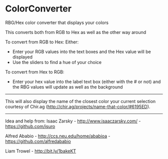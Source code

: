 ColorConverter
==============

RBG/Hex color converter that displays your colors

This converts both from RGB to Hex as well as the other way around

To convert from RGB to Hex:
Either:
  - Enter your RGB values into the text boxes and the Hex value will be displayed
  - Use the sliders to find a hue of your choice
  
To convert from Hex to RGB:
  - Enter your hex value into the label text box (either with the # or not) and the RBG values will update as well as the background
  
-------------------------

This will also display the name of the closest color your current selection courtesy of Chir.ag (http://chir.ag/projects/name-that-color/#6195ED).

-------------------------

Idea and help from:
Isaac Zarsky - http://www.isaaczarsky.com/ - https://github.com/isuro

Alfred Ababio - http://ccs.neu.edu/home/ababioa - https://github.com/alfredababio

Liam Trowel - http://bit.ly/1bakeKT
